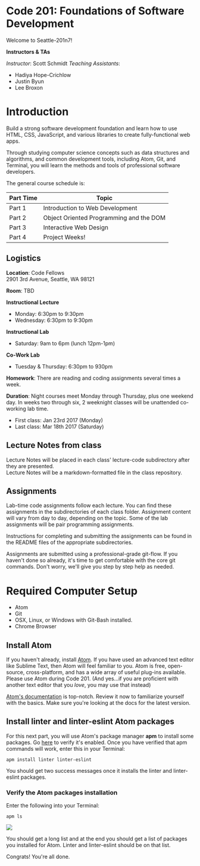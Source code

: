 # Code 201: Foundations of Software Development
Welcome to Seattle-201n7!

**Instructors & TAs**

*Instructor*: Scott Schmidt
*Teaching Assistants*:
  * Hadiya Hope-Crichlow
  * Justin Byun
  * Lee Broxon


# Introduction
Build a strong software development foundation and learn how to use HTML, CSS, JavaScript, and various libraries to create fully-functional web apps.

Through studying computer science concepts such as data structures and algorithms, and common development tools, including Atom, Git, and Terminal, you will learn the methods and tools of professional software developers.

The general course schedule is:

**Part Time**    | Topic
-------------|---------------
Part 1 | Introduction to Web Development
Part 2 | Object Oriented Programming and the DOM
Part 3 | Interactive Web Design
Part 4 | Project Weeks!

## Logistics
**Location**:
  Code Fellows  
  2901 3rd Avenue, Seattle, WA 98121

**Room**: TBD

**Instructional Lecture**
- Monday: 6:30pm to 9:30pm
- Wednesday: 6:30pm to 9:30pm

**Instructional Lab**
- Saturday: 9am to 6pm (lunch 12pm-1pm)

**Co-Work Lab**
- Tuesday & Thursday: 6:30pm to 930pm

**Homework**: There are reading and coding assignments several times a week.

**Duration**:
Night courses meet Monday through Thursday, plus one weekend day. In weeks two through six, 2 weeknight classes will be unattended co-working lab time.
* First class: Jan 23rd 2017 (Monday)
* Last class: Mar 18th 2017 (Saturday)

## Lecture Notes from class

Lecture Notes will be placed in each class' lecture-code subdirectory after they are presented.  
Lecture Notes will be a markdown-formatted file in the class repository.

## Assignments

Lab-time code assignments follow each lecture. You can find these assignments in the subdirectories of each class folder. Assignment content will vary from day to day, depending on the topic. Some of the lab assignments will be pair programming assignments.

Instructions for completing and submitting the assignments can be found in the README files of the appropriate subdirectories.

Assignments are submitted using a professional-grade git-flow. If you haven't done so already, it's time to get comfortable with the core git commands. Don't worry, we'll give you step by step help as needed.

# Required Computer Setup
* Atom
* Git
* OSX, Linux, or Windows with Git-Bash installed.
* Chrome Browser

## Install Atom

If you haven't already, install [Atom](https://atom.io). If you have used an advanced text editor like Sublime Text, then Atom will feel familiar to you. Atom is free, open-source, cross-platform, and has a wide array of useful plug-ins available. Please use Atom during Code 201. (And yes...if you are proficient with another text editor that you *love*, you may use that instead)

[Atom's documentation](https://atom.io/docs/latest) is top-notch. Review it now to familiarize yourself with the basics. Make sure you're looking at the docs for the latest version.

## Install linter and linter-eslint Atom packages

For this next part, you will use Atom's package manager **apm** to install some packages. Go [here](https://atom.io/docs/v0.194.0/using-atom-atom-packages#command-line) to verify it's enabled. Once you have verified that apm commands will work, enter this in your Terminal:

`apm install linter linter-eslint`

You should get two success messages once it installs the linter and linter-eslint packages.

### Verify the Atom packages installation
Enter the following into your Terminal:

`apm ls`

![](http://i.imgur.com/Jlv6LeP.png)

You should get a long list and at the end you should get a list of packages you installed for Atom. Linter and linter-eslint should be on that list.

Congrats! You're all done.
